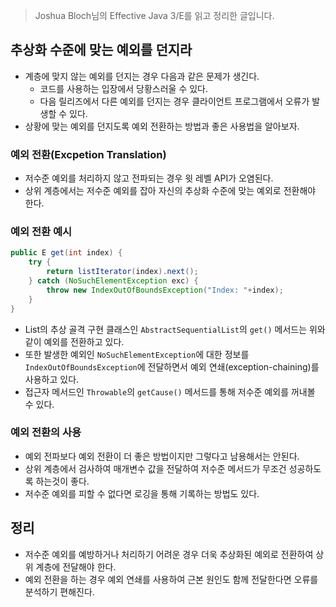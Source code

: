 > Joshua Bloch님의 Effective Java 3/E를 읽고 정리한 글입니다.
> 

## 추상화 수준에 맞는 예외를 던지라

- 계층에 맞지 않는 예외를 던지는 경우 다음과 같은 문제가 생긴다.
    - 코드를 사용하는 입장에서 당황스러울 수 있다.
    - 다음 릴리즈에서 다른 예외를 던지는 경우 클라이언트 프로그램에서 오류가 발생할 수 있다.
- 상황에 맞는 예외를 던지도록 예외 전환하는 방법과 좋은 사용법을 알아보자.

### 예외 전환(Excpetion Translation)

- 저수준 예외를 처리하지 않고 전파되는 경우 윗 레벨 API가 오염된다.
- 상위 계층에서는 저수준 예외를 잡아 자신의 추상화 수준에 맞는 예외로 전환해야 한다.

### 예외 전환 예시

```java
public E get(int index) {
    try {
        return listIterator(index).next();
    } catch (NoSuchElementException exc) {
        throw new IndexOutOfBoundsException("Index: "+index);
    }
}
```

- List의 추상 골격 구현 클래스인 `AbstractSequentialList`의 `get()` 메서드는 위와 같이 예외를 전환하고 있다.
- 또한 발생한 예외인 `NoSuchElementException`에 대한 정보를 `IndexOutOfBoundsException`에 전달하면서 예외 연쇄(exception-chaining)를 사용하고 있다.
- 접근자 메서드인 `Throwable`의 `getCause()` 메서드를 통해 저수준 예외를 꺼내볼 수 있다.

### 예외 전환의 사용

- 예외 전파보다 예외 전환이 더 좋은 방법이지만 그렇다고 남용해서는 안된다.
- 상위 계층에서 검사하여 매개변수 값을 전달하여 저수준 메서드가 무조건 성공하도록 하는것이 좋다.
- 저수준 예외를 피할 수 없다면 로깅을 통해 기록하는 방법도 있다.

## 정리

- 저수준 예외를 예방하거나 처리하기 어려운 경우 더욱 추상화된 예외로 전환하여 상위 계층에 전달해야 한다.
- 예외 전환을 하는 경우 예외 연쇄를 사용하여 근본 원인도 함께 전달한다면 오류를 분석하기 편해진다.